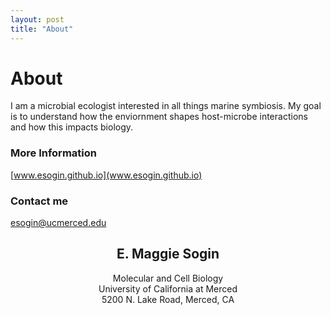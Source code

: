 ---layout: posttitle: "About"---# AboutI am a microbial ecologist interested in all things marine symbiosis. My goal is to understand how the enviornment shapes host-microbe interactions and how this impacts biology. ### More Information[www.esogin.github.io](www.esogin.github.io)### Contact me[esogin@ucmerced.edu](mailto:esogin@ucmerced.edu)## <center>E. Maggie Sogin</center><center>Molecular and Cell Biology</center><center>University of California at Merced</center><center>5200 N. Lake Road,  Merced, CA</center>